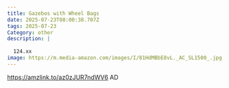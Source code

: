```yaml
---
title: Gazebos with Wheel Bags
date: 2025-07-23T08:00:38.707Z
tags: 2025-07-23
Category: other
description: |
  
  124.xx
image: https://m.media-amazon.com/images/I/81HdMBbE8vL._AC_SL1500_.jpg
---
```

https://amzlink.to/az0zJUR7ndWV6
AD